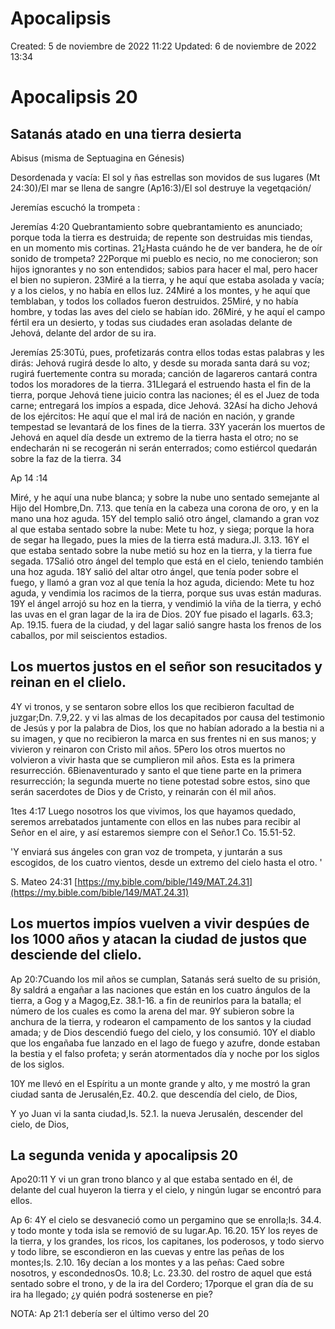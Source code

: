 # Apocalipsis

Created: 5 de noviembre de 2022 11:22
Updated: 6 de noviembre de 2022 13:34

# Apocalipsis 20

## Satanás atado en una tierra desierta

Abisus (misma de Septuagina en Génesis)

Desordenada y vacía: El sol y ñas estrellas son movidos de sus lugares (Mt 24:30)/El mar se llena de sangre (Ap16:3)/El sol destruye la vegetqación/

Jeremías escuchó la trompeta : 

Jeremías 4:20 Quebrantamiento sobre quebrantamiento es anunciado; porque toda la tierra es destruida; de repente son destruidas mis tiendas, en un momento mis cortinas. 21¿Hasta cuándo he de ver bandera, he de oír sonido de trompeta? 22Porque mi pueblo es necio, no me conocieron; son hijos ignorantes y no son entendidos; sabios para hacer el mal, pero hacer el bien no supieron.
23Miré a la tierra, y he aquí que estaba asolada y vacía; y a los cielos, y no había en ellos luz. 24Miré a los montes, y he aquí que temblaban, y todos los collados fueron destruidos. 25Miré, y no había hombre, y todas las aves del cielo se habían ido. 26Miré, y he aquí el campo fértil era un desierto, y todas sus ciudades eran asoladas delante de Jehová, delante del ardor de su ira.

Jeremías 25:30Tú, pues, profetizarás contra ellos todas estas palabras y les dirás: Jehová rugirá desde lo alto, y desde su morada santa dará su voz; rugirá fuertemente contra su morada; canción de lagareros cantará contra todos los moradores de la tierra. 31Llegará el estruendo hasta el fin de la tierra, porque Jehová tiene juicio contra las naciones; él es el Juez de toda carne; entregará los impíos a espada, dice Jehová.
32Así ha dicho Jehová de los ejércitos: He aquí que el mal irá de nación en nación, y grande tempestad se levantará de los fines de la tierra. 33Y yacerán los muertos de Jehová en aquel día desde un extremo de la tierra hasta el otro; no se endecharán ni se recogerán ni serán enterrados; como estiércol quedarán sobre la faz de la tierra. 34

Ap 14 :14

Miré, y he aquí una nube blanca; y sobre la nube uno sentado semejante al Hijo del Hombre,Dn. 7.13. que tenía en la cabeza una corona de oro, y en la mano una hoz aguda. 15Y del templo salió otro ángel, clamando a gran voz al que estaba sentado sobre la nube: Mete tu hoz, y siega; porque la hora de segar ha llegado, pues la mies de la tierra está madura.Jl. 3.13. 16Y el que estaba sentado sobre la nube metió su hoz en la tierra, y la tierra fue segada.
17Salió otro ángel del templo que está en el cielo, teniendo también una hoz aguda. 18Y salió del altar otro ángel, que tenía poder sobre el fuego, y llamó a gran voz al que tenía la hoz aguda, diciendo: Mete tu hoz aguda, y vendimia los racimos de la tierra, porque sus uvas están maduras. 19Y el ángel arrojó su hoz en la tierra, y vendimió la viña de la tierra, y echó las uvas en el gran lagar de la ira de Dios. 20Y fue pisado el lagarIs. 63.3; Ap. 19.15. fuera de la ciudad, y del lagar salió sangre hasta los frenos de los caballos, por mil seiscientos estadios.

## Los muertos justos en el señor son resucitados y reinan en el clielo.

4Y vi tronos, y se sentaron sobre ellos los que recibieron facultad de juzgar;Dn. 7.9,22. y vi las almas de los decapitados por causa del testimonio de Jesús y por la palabra de Dios, los que no habían adorado a la bestia ni a su imagen, y que no recibieron la marca en sus frentes ni en sus manos; y vivieron y reinaron con Cristo mil años. 5Pero los otros muertos no volvieron a vivir hasta que se cumplieron mil años. Esta es la primera resurrección. 6Bienaventurado y santo el que tiene parte en la primera resurrección; la segunda muerte no tiene potestad sobre estos, sino que serán sacerdotes de Dios y de Cristo, y reinarán con él mil años.

1tes 4:17 Luego nosotros los que vivimos, los que hayamos quedado, seremos arrebatados juntamente con ellos en las nubes para recibir al Señor en el aire, y así estaremos siempre con el Señor.1 Co. 15.51-52.

'Y enviará sus ángeles con gran voz de trompeta, y juntarán a sus escogidos, de los cuatro vientos, desde un extremo del cielo hasta el otro. '

S. Mateo 24:31
[https://my.bible.com/bible/149/MAT.24.31](https://my.bible.com/bible/149/MAT.24.31)

## Los muertos impíos vuelven a vivir despúes de los 1000 años y atacan la ciudad de justos que desciende del clielo.

Ap 20:7Cuando los mil años se cumplan, Satanás será suelto de su prisión, 8y saldrá a engañar a las naciones que están en los cuatro ángulos de la tierra, a Gog y a Magog,Ez. 38.1-16. a fin de reunirlos para la batalla; el número de los cuales es como la arena del mar. 9Y subieron sobre la anchura de la tierra, y rodearon el campamento de los santos y la ciudad amada; y de Dios descendió fuego del cielo, y los consumió. 10Y el diablo que los engañaba fue lanzado en el lago de fuego y azufre, donde estaban la bestia y el falso profeta; y serán atormentados día y noche por los siglos de los siglos.

10Y me llevó en el Espíritu a un monte grande y alto, y me mostró la gran ciudad santa de Jerusalén,Ez. 40.2. que descendía del cielo, de Dios,

Y yo Juan vi la santa ciudad,Is. 52.1. la nueva Jerusalén, descender del cielo, de Dios,

## La segunda venida y apocalipsis 20

Apo20:11 Y vi un gran trono blanco y al que estaba sentado en él, de delante del cual huyeron la tierra y el cielo, y ningún lugar se encontró para ellos.

Ap 6: 4Y el cielo se desvaneció como un pergamino que se enrolla;Is. 34.4. y todo monte y toda isla se removió de su lugar.Ap. 16.20. 15Y los reyes de la tierra, y los grandes, los ricos, los capitanes, los poderosos, y todo siervo y todo libre, se escondieron en las cuevas y entre las peñas de los montes;Is. 2.10. 16y decían a los montes y a las peñas: Caed sobre nosotros, y escondednosOs. 10.8; Lc. 23.30. del rostro de aquel que está sentado sobre el trono, y de la ira del Cordero; 17porque el gran día de su ira ha llegado; ¿y quién podrá sostenerse en pie?

NOTA: Ap 21:1 debería ser el último verso del 20
